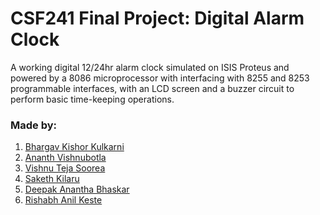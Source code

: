 # CSF241 Final Project: Digital Alarm Clock
A working digital 12/24hr alarm clock simulated on ISIS Proteus and powered by a 8086 microprocessor with interfacing with 8255 and 8253 programmable interfaces, with an LCD screen and a buzzer circuit to perform basic time-keeping operations.

### Made by:
1. [Bhargav Kishor Kulkarni](https://github.com/wags-1314)
2. [Ananth Vishnubotla](https://github.com/AnanthV0509)
3. [Vishnu Teja Soorea](https://github.com/V-T-Soorea)
4. [Saketh Kilaru](https://github.com/sakethkilaru)
5. [Deepak Anantha Bhaskar]()
6. [Rishabh Anil Keste]()
